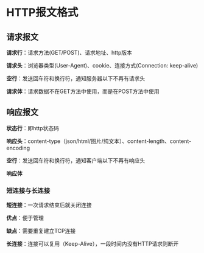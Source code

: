 # HTTP报文格式

## 请求报文

**请求行**：请求方法(GET/POST)、请求地址、http版本

**请求头**：浏览器类型(User-Agent)、cookie、连接方式(Connection: keep-alive)

**空行**：发送回车符和换行符，通知服务器以下不再有请求头

**请求体**：请求数据不在GET方法中使用，而是在POST方法中使用

## 响应报文

**状态行**：即http状态码

**响应头**：content-type（json/html/图片/纯文本）、content-length、content-encoding

**空行**：发送回车符和换行符，通知客户端以下不再有响应头

**响应体**

### 短连接与长连接

**短连接**：一次请求结束后就关闭连接

**优点**：便于管理

**缺点**：需要重复建立TCP连接

**长连接**：连接可以复用（Keep-Alive），一段时间内没有HTTP请求则断开